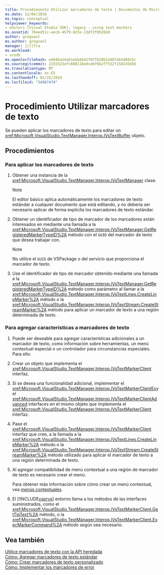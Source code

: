 ```yaml
---
title: Procedimiento Utilizar marcadores de texto | Documentos de Microsoft
ms.date: 11/04/2016
ms.topic: conceptual
helpviewer_keywords:
- editors [Visual Studio SDK], legacy - using text markers
ms.assetid: 76eed51c-eecb-4579-823e-13df2f0526b9
author: gregvanl
ms.author: gregvanl
manager: jillfra
ms.workload:
- vssdk
ms.openlocfilehash: e484ba24eb1ebb8e92f07fb28b2e807ab5460cbc
ms.sourcegitcommit: 2193323efc608118e0ce6f6b2ff532f158245d56
ms.translationtype: MT
ms.contentlocale: es-ES
ms.lasthandoff: 01/25/2019
ms.locfileid: "54967474"
---
```

# <a name="how-to-use-text-markers"></a>Procedimiento Utilizar marcadores de texto
Se pueden aplicar los marcadores de texto para editar un <xref:Microsoft.VisualStudio.TextManager.Interop.IVsTextBuffer> objeto.  
  
## <a name="procedures"></a>Procedimientos  
  
### <a name="to-apply-text-markers"></a>Para aplicar los marcadores de texto  
  
1.  Obtener una instancia de la <xref:Microsoft.VisualStudio.TextManager.Interop.IVsTextManager> clase.  
  
    > [!NOTE]
    >  El editor básico aplica automáticamente los marcadores de texto estándar a cualquier documento que está editando, y no debería ser necesario aplicar de forma explícita los marcadores de texto estándar.  
  
2.  Obtener un identificador de tipo de marcador de los marcadores están interesados en mediante una llamada a la <xref:Microsoft.VisualStudio.TextManager.Interop.IVsTextManager.GetRegisteredMarkerTypeID%2A> método con el `GUID` del marcador de texto que desea trabajar con.  
  
    > [!NOTE]
    >  No utilice el `GUID` de VSPackage o del servicio que proporciona el marcador de texto.  
  
3.  Use el identificador de tipo de marcador obtenido mediante una llamada a la <xref:Microsoft.VisualStudio.TextManager.Interop.IVsTextManager.GetRegisteredMarkerTypeID%2A> método como parámetro al llamar a la <xref:Microsoft.VisualStudio.TextManager.Interop.IVsTextLines.CreateLineMarker%2A> método o la <xref:Microsoft.VisualStudio.TextManager.Interop.IVsTextStream.CreateStreamMarker%2A> método para aplicar un marcador de texto a una región determinada de texto.  
  
### <a name="to-add-features-to-text-markers"></a>Para agregar características a marcadores de texto  
  
1. Puede ser deseable para agregar características adicionales a un marcador de texto, como información sobre herramientas, un menú contextual especial o un controlador para circunstancias especiales. Para ello:  
  
2. Crear un objeto que implementa el <xref:Microsoft.VisualStudio.TextManager.Interop.IVsTextMarkerClient> interfaz.  
  
3. Si se desea una funcionalidad adicional, implementar el <xref:Microsoft.VisualStudio.TextManager.Interop.IVsTextMarkerClientEx>y el <xref:Microsoft.VisualStudio.TextManager.Interop.IVsTextMarkerClientAdvanced> interfaces en el mismo objeto que implementa el <xref:Microsoft.VisualStudio.TextManager.Interop.IVsTextMarkerClient> interfaz.  
  
4. Pase el <xref:Microsoft.VisualStudio.TextManager.Interop.IVsTextMarkerClient> interfaz que cree, a la llamada a la <xref:Microsoft.VisualStudio.TextManager.Interop.IVsTextLines.CreateLineMarker%2A> método o la <xref:Microsoft.VisualStudio.TextManager.Interop.IVsTextStream.CreateStreamMarker%2A> método utilizado para aplicar el marcador de texto a una región determinada de texto.  
  
5. Al agregar compatibilidad de menú contextual a una región de marcador de texto es necesario crear el menú.  
  
    Para obtener más información sobre cómo crear un menú contextual, vea [menús contextuales](../extensibility/context-menus.md).  
  
6. El [!INCLUDE[vsprvs](../code-quality/includes/vsprvs_md.md)] entorno llama a los métodos de las interfaces suministrados, como el <xref:Microsoft.VisualStudio.TextManager.Interop.IVsTextMarkerClient.GetTipText%2A> método, o la <xref:Microsoft.VisualStudio.TextManager.Interop.IVsTextMarkerClient.ExecMarkerCommand%2A> método según sea necesario.  
  
## <a name="see-also"></a>Vea también  
 [Utilice marcadores de texto con la API heredada](../extensibility/using-text-markers-with-the-legacy-api.md)   
 [Cómo: Agregar marcadores de texto estándar](../extensibility/how-to-add-standard-text-markers.md)   
 [Cómo: Crear marcadores de texto personalizado](../extensibility/how-to-create-custom-text-markers.md)   
 [Cómo: Implementar los marcadores de error](../extensibility/how-to-implement-error-markers.md)